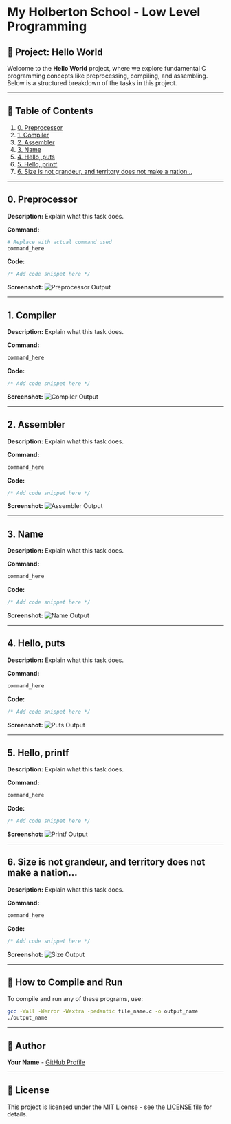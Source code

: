 # My Holberton School - Low Level Programming

## 📌 Project: Hello World

Welcome to the **Hello World** project, where we explore fundamental C programming concepts like preprocessing, compiling, and assembling. Below is a structured breakdown of the tasks in this project.

---

## 📜 Table of Contents
1. [0. Preprocessor](#0-preprocessor)
2. [1. Compiler](#1-compiler)
3. [2. Assembler](#2-assembler)
4. [3. Name](#3-name)
5. [4. Hello, puts](#4-hello-puts)
6. [5. Hello, printf](#5-hello-printf)
7. [6. Size is not grandeur, and territory does not make a nation...](#6-size-is-not-grandeur)

---

## 0. Preprocessor
**Description:**
Explain what this task does.

**Command:**
```sh
# Replace with actual command used
command_here
```

**Code:**
```c
/* Add code snippet here */
```

**Screenshot:**
![Preprocessor Output](./screenshots/preprocessor_output.png)

---

## 1. Compiler
**Description:**
Explain what this task does.

**Command:**
```sh
command_here
```

**Code:**
```c
/* Add code snippet here */
```

**Screenshot:**
![Compiler Output](./screenshots/compiler_output.png)

---

## 2. Assembler
**Description:**
Explain what this task does.

**Command:**
```sh
command_here
```

**Code:**
```c
/* Add code snippet here */
```

**Screenshot:**
![Assembler Output](./screenshots/assembler_output.png)

---

## 3. Name
**Description:**
Explain what this task does.

**Command:**
```sh
command_here
```

**Code:**
```c
/* Add code snippet here */
```

**Screenshot:**
![Name Output](./screenshots/name_output.png)

---

## 4. Hello, puts
**Description:**
Explain what this task does.

**Command:**
```sh
command_here
```

**Code:**
```c
/* Add code snippet here */
```

**Screenshot:**
![Puts Output](./screenshots/puts_output.png)

---

## 5. Hello, printf
**Description:**
Explain what this task does.

**Command:**
```sh
command_here
```

**Code:**
```c
/* Add code snippet here */
```

**Screenshot:**
![Printf Output](./screenshots/printf_output.png)

---

## 6. Size is not grandeur, and territory does not make a nation...
**Description:**
Explain what this task does.

**Command:**
```sh
command_here
```

**Code:**
```c
/* Add code snippet here */
```

**Screenshot:**
![Size Output](./screenshots/size_output.png)

---

## 📌 How to Compile and Run
To compile and run any of these programs, use:
```sh
gcc -Wall -Werror -Wextra -pedantic file_name.c -o output_name
./output_name
```

---

## 📜 Author
**Your Name** - [GitHub Profile](https://github.com/yourusername)

---

## 📄 License
This project is licensed under the MIT License - see the [LICENSE](./LICENSE) file for details.
